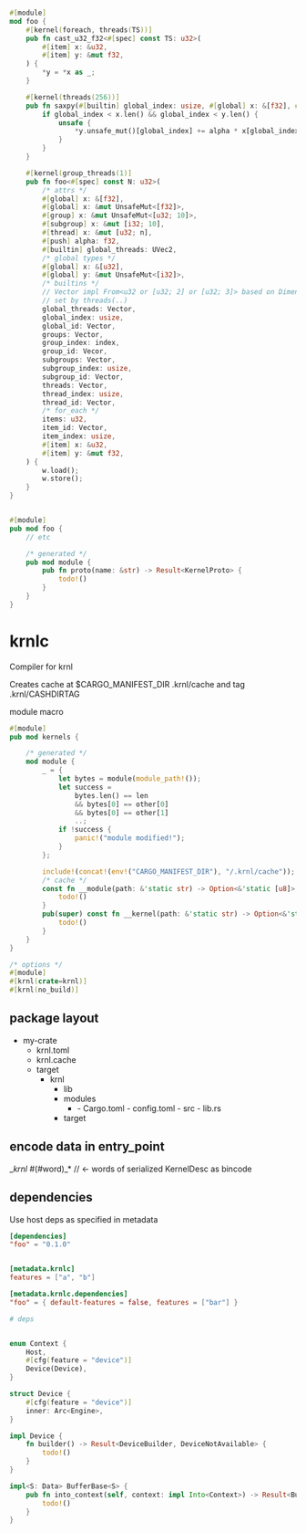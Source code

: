 ```rust

#[module]
mod foo {
    #[kernel(foreach, threads(TS))]
    pub fn cast_u32_f32<#[spec] const TS: u32>(
        #[item] x: &u32,
        #[item] y: &mut f32,
    ) {
        *y = *x as _;
    }

    #[kernel(threads(256))]
    pub fn saxpy(#[builtin] global_index: usize, #[global] x: &[f32], #[push] alpha: f32, #[global] y: &mut UnsafeMut<[f32]>) {
        if global_index < x.len() && global_index < y.len() {
            unsafe {
                *y.unsafe_mut()[global_index] += alpha * x[global_index];
            }
        }
    }

    #[kernel(group_threads(1)]
    pub fn foo<#[spec] const N: u32>(
        /* attrs */
        #[global] x: &[f32],
        #[global] x: &mut UnsafeMut<[f32]>,
        #[group] x: &mut UnsafeMut<[u32; 10]>,
        #[subgroup] x: &mut [i32; 10],
        #[thread] x: &mut [u32; n],
        #[push] alpha: f32,
        #[builtin] global_threads: UVec2,
        /* global types */
        #[global] x: &[u32],
        #[global] y: &mut UnsafeMut<[i32]>,
        /* builtins */
        // Vector impl From<u32 or [u32; 2] or [u32; 3]> based on Dimensionality
        // set by threads(..)
        global_threads: Vector,
        global_index: usize,
        global_id: Vector,
        groups: Vector,
        group_index: index,
        group_id: Vecor,
        subgroups: Vector,
        subgroup_index: usize,
        subgroup_id: Vector,
        threads: Vector,
        thread_index: usize,
        thread_id: Vector,
        /* for_each */
        items: u32,
        item_id: Vector,
        item_index: usize,
        #[item] x: &u32,
        #[item] y: &mut f32,
    ) {
        w.load();
        w.store();
    }
}

```


```rust

#[module]
pub mod foo {
    // etc

    /* generated */
    pub mod module {
        pub fn proto(name: &str) -> Result<KernelProto> {
            todo!()
        }
    }
}

```

# krnlc

Compiler for krnl

Creates cache at $CARGO_MANIFEST_DIR .krnl/cache and tag .krnl/CASHDIRTAG

module macro
```rust
#[module]
pub mod kernels {

    /* generated */
    mod module {
        _ = {
            let bytes = module(module_path!());
            let success =
                bytes.len() == len
                && bytes[0] == other[0]
                && bytes[0] == other[1]
                ..;
            if !success {
                panic!("module modified!");
            }
        };

        include!(concat!(env!("CARGO_MANIFEST_DIR"), "/.krnl/cache"));
        /* cache */
        const fn __module(path: &'static str) -> Option<&'static [u8]> {
            todo!()
        }
        pub(super) const fn __kernel(path: &'static str) -> Option<&'static [u8]> {
            todo!()
        }
    }
}

/* options */
#[module]
#[krnl(crate=krnl)]
#[krnl(no_build)]
```

## package layout

- my-crate
    - krnl.toml
    - krnl.cache
    - target 
        - krnl 
            - lib 
            - modules
                - <module>
                    - Cargo.toml
                    - config.toml
                    - src
                        - lib.rs
            - target 

    

## encode data in entry_point
__krnl_ #(#word)_* // <- words of serialized KernelDesc as bincode  

## dependencies 

Use host deps as specified in metadata
```toml
[dependencies]
"foo" = "0.1.0"


[metadata.krnlc]
features = ["a", "b"]

[metadata.krnlc.dependencies]
"foo" = { default-features = false, features = ["bar"] }

# deps 
```

```rust

enum Context {
    Host,
    #[cfg(feature = "device")]
    Device(Device),
}

struct Device {
    #[cfg(feature = "device")]
    inner: Arc<Engine>,
}

impl Device {
    fn builder() -> Result<DeviceBuilder, DeviceNotAvailable> {
        todo!()
    }
}

impl<S: Data> BufferBase<S> {
    pub fn into_context(self, context: impl Into<Context>) -> Result<BufferIntoContextFuture<S>> {
        todo!()
    }
}

```